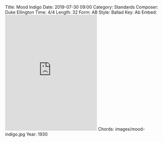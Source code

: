 Title: Mood Indigo
Date: 2019-07-30 09:00
Category: Standards
Composer: Duke Ellington
Time: 4/4
Length: 32
Form: AB
Style: Ballad
Key: Ab
Embed: <iframe src="https://open.spotify.com/embed/user/thatdavidmiller/playlist/6A6x8zM7pf0nweC4uF3PNy" width="300" height="380" frameborder="0" allowtransparency="true" allow="encrypted-media"></iframe>
Chords: images/mood-indigo.jpg
Year: 1930
